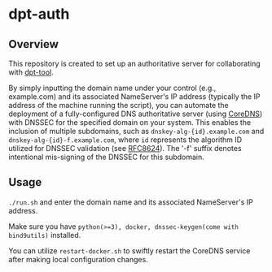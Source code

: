 # dpt-auth
## Overview
This repository is created to set up an authoritative server for collaborating with [dpt-tool](https://github.com/hjsjhn/dpt-tool).

By simply inputting the domain name under your control (e.g., example.com) and its associated NameServer's IP address (typically the IP address of the machine running the script), you can automate the deployment of a fully-configured DNS authoritative server (using [CoreDNS](https://github.com/coredns/coredns)) with DNSSEC for the specified domain on your system. This enables the inclusion of multiple subdomains, such as `dnskey-alg-{id}.example.com` and `dnskey-alg-{id}-f.example.com`, where `id` represents the algorithm ID utilized for DNSSEC validation (see [RFC8624](https://datatracker.ietf.org/doc/html/rfc8624#section-3.1)). The '-f' suffix denotes intentional mis-signing of the DNSSEC for this subdomain.

## Usage

`./run.sh` and enter the domain name and its associated NameServer's IP address.

Make sure you have `python(>=3), docker, dnssec-keygen(come with bind9utils)` installed.

You can utilize `restart-docker.sh` to swiftly restart the CoreDNS service after making local configuration changes.
